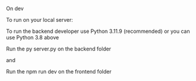 On dev

To run on your local server:

To run the backend developer use Python 3.11.9 (recommended) or you can use Python 3.8 above

Run the py server.py on the backend folder

and

Run the npm run dev on the frontend folder
